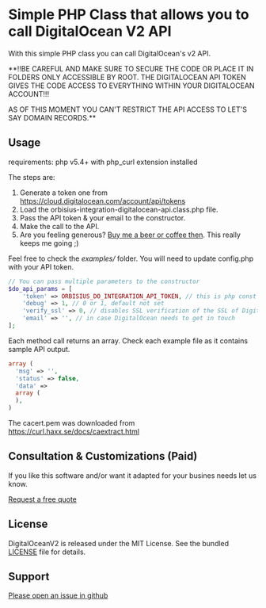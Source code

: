 Simple PHP Class that allows you to call DigitalOcean V2 API
============================================================

With this simple PHP class you can call DigitalOcean's v2 API.

**!!BE CAREFUL AND MAKE SURE TO SECURE THE CODE OR PLACE IT IN FOLDERS ONLY ACCESSIBLE BY ROOT. 
THE DIGITALOCEAN API TOKEN GIVES THE CODE ACCESS TO EVERYTHING WITHIN YOUR DIGITALOCEAN ACCOUNT!!!

AS OF THIS MOMENT YOU CAN'T RESTRICT THE API ACCESS TO LET'S SAY DOMAIN RECORDS.**


Usage
------------

requirements: php v5.4+ with php_curl extension installed

The steps are:

1. Generate a token one from https://cloud.digitalocean.com/account/api/tokens
2. Load the orbisius-integration-digitalocean-api.class.php file.
3. Pass the API token & your email to the constructor.
4. Make the call to the API.
5. Are you feeling generous? [Buy me a beer or coffee then](https://www.paypal.com/cgi-bin/webscr?cmd=_s-xclick&hosted_button_id=SS49ABSAHMMPG). This really keeps me going ;) 

Feel free to check the *examples/* folder. You will need to update config.php with your API token.


```php
// You can pass multiple parameters to the constructor
$do_api_params = [
	'token' => ORBISIUS_DO_INTEGRATION_API_TOKEN, // this is php const defined in config.php of the project.
	'debug' => 1, // 0 or 1, default not set
	'verify_ssl' => 0, // disables SSL verification of the SSL of DigitalOdean, default: checks for SSL
	'email' => '', // in case DigitalOcean needs to get in touch
];
```

Each method call returns an array. Check each example file as it contains sample API output.

```php
array (
  'msg' => '',
  'status' => false,
  'data' =>
  array (
  ),
)
```


The cacert.pem was downloaded from
https://curl.haxx.se/docs/caextract.html

Consultation & Customizations (Paid)
------------------------------------

If you like this software and/or want it adapted for your busines needs let us know.

[Request a free quote](https://orbisius.com/free-quote?utm_source=digitalocean-api)


License
-------

DigitalOceanV2 is released under the MIT License. See the bundled
[LICENSE](https://github.com/orbisius/orbisius-integration-digitalocean-api/blob/master/LICENSE) file for details.



Support
-------

[Please open an issue in github](https://github.com/orbisius/orbisius-integration-digitalocean-api/issues)

